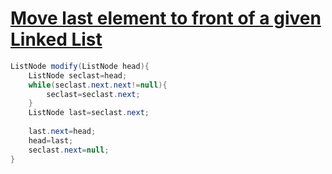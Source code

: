 # [**Move last element to front of a given Linked List**](https://www.geeksforgeeks.org/move-last-element-to-front-of-a-given-linked-list/)
```java
ListNode modify(ListNode head){
    ListNode seclast=head;
    while(seclast.next.next!=null){
        seclast=seclast.next;
    }
    ListNode last=seclast.next;
    
    last.next=head;
    head=last;
    seclast.next=null;
}
```